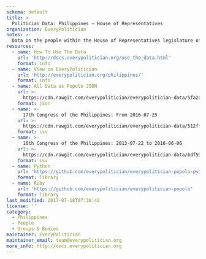 ```yaml
---
schema: default
title: >-
  Politician Data: Philippines — House of Representatives
organization: EveryPolitician
notes: >-
  Data on the people within the House of Representatives legislature of Philippines.
resources:
  - name: How To Use The Data
    url: 'http://docs.everypolitician.org/use_the_data.html'
    format: info
  - name: View on EveryPolitician
    url: 'http://everypolitician.org/philippines/'
    format: info
  - name: All Data as Popolo JSON
    url: >-
      https://cdn.rawgit.com/everypolitician/everypolitician-data/5fa2a9447cb5c4199f65d739daa5efbc0b5c93c9/data/Philippines/House/ep-popolo-v1.0.json
    format: json
  - name: >-
      17th Congress of the Philippines: From 2016-07-25
    url: >-
      https://cdn.rawgit.com/everypolitician/everypolitician-data/512ff7e514ee48894f9e10ab82cb7f24a5241303/data/Philippines/House/term-17.csv
    format: csv
  - name: >-
      16th Congress of the Philippines: 2013-07-22 to 2016-06-06
    url: >-
      https://cdn.rawgit.com/everypolitician/everypolitician-data/bdf596b6dcf8b9772437f98477870a17d6801dc7/data/Philippines/House/term-16.csv
    format: csv
  - name: Python
    url: 'https://github.com/everypolitician/everypolitician-popolo-python'
    format: library
  - name: Ruby
    url: 'https://github.com/everypolitician/everypolitician-popolo'
    format: library
last_modified: 2017-07-18T07:38:42
license: ''
category:
  - Philippines
  - People
  - Groups & Bodies
maintainer: EveryPolitician
maintainer_email: team@everypolitician.org
more_info: http://docs.everypolitician.org
---
```

